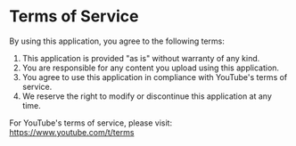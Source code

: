 # Terms of Service

By using this application, you agree to the following terms:

1. This application is provided "as is" without warranty of any kind.
2. You are responsible for any content you upload using this application.
3. You agree to use this application in compliance with YouTube's terms of service.
4. We reserve the right to modify or discontinue this application at any time.

For YouTube's terms of service, please visit: https://www.youtube.com/t/terms
